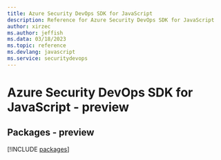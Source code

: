 ```yaml
---
title: Azure Security DevOps SDK for JavaScript
description: Reference for Azure Security DevOps SDK for JavaScript
author: xirzec
ms.author: jeffish
ms.data: 03/18/2023
ms.topic: reference
ms.devlang: javascript
ms.service: securitydevops
---
```

# Azure Security DevOps SDK for JavaScript - preview
## Packages - preview
[!INCLUDE [packages](security-devops-index.md)]